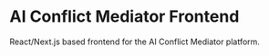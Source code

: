 # AI Conflict Mediator Frontend

React/Next.js based frontend for the AI Conflict Mediator platform.